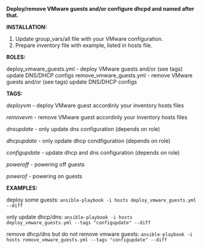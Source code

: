 **Deploy/remove VMware guests and/or configure dhcpd and named after that.**

**INSTALLATION:**
1) Update group_vars/all file with your VMware configuration.
2) Prepare inventory file with example, listed in hosts file.
 
**ROLES:**

deploy_vmware_guests.yml - deploy VMware guests and/or (see tags) update DNS/DHCP configs
remove_vmware_guests.yml - remove VMware guests and/or (see tags) update DNS/DHCP configs

**TAGS:**

_deployvm_ - deploy VMware guest accordinly your inventory hosts files

_removevm_ - remove VMware guest accordinly your inventory hosts files

_dnsupdate_ - only update dns configuration (depends on role)

_dhcpupdate_ - only opdate dhcp condfiguration (depends on role)

_configupdate_ - update dhcp and dns configuration (depends on role)

_poweroff_ - powering off guests

_powerof_ - powering on guests



**EXAMPLES:**

deploy some guests: `ansible-playbook -i hosts deploy_vmware_guests.yml  --diff`

only update dhcp/dns: `ansible-playbook -i hosts deploy_vmware_guests.yml --tags "configupdate" --diff`

remove dhcp/dns but do not remove vmware guests: `ansible-playbook -i hosts remove_vmware_guests.yml --tags "configupdate" --diff`
